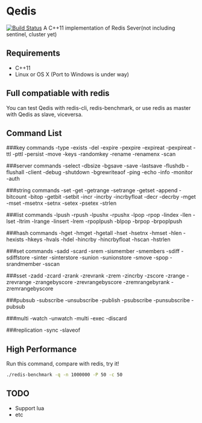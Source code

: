 # Qedis
[![Build Status](https://travis-ci.org/loveyacper/Qedis.svg?branch=master)](https://travis-ci.org/loveyacper/Qedis)
A C++11 implementation of Redis Sever(not including sentinel, cluster yet)

## Requirements
* C++11
* Linux or OS X (Port to Windows is under way)

## Full compatiable with redis
 You can test Qedis with redis-cli, redis-benchmark, or use redis as master with Qedis as slave, viceversa.
 
## Command List
###key commands
-type
-exists
-del
-expire
-pexpire
-expireat
-pexpireat
-ttl
-pttl
-persist
-move
-keys
-randomkey
-rename
-renamenx
-scan

###server commands
-select
-dbsize
-bgsave
-save
-lastsave
-flushdb
-flushall
-client
-debug
-shutdown
-bgrewriteaof
-ping
-echo
-info
-monitor
-auth

###string commands
-set
-get
-getrange
-setrange
-getset
-append
-bitcount
-bitop
-getbit
-setbit
-incr
-incrby
-incrbyfloat
-decr
-decrby
-mget
-mset
-msetnx
-setnx
-setex
-psetex
-strlen

###list commands
-lpush
-rpush
-lpushx
-rpushx
-lpop
-rpop
-lindex
-llen
-lset
-ltrim
-lrange
-linsert
-lrem
-rpoplpush
-blpop
-brpop
-brpoplpush

###hash commands
-hget
-hmget
-hgetall
-hset
-hsetnx
-hmset
-hlen
-hexists
-hkeys
-hvals
-hdel
-hincrby
-hincrbyfloat
-hscan
-hstrlen

###set commands
-sadd
-scard
-srem
-sismember
-smembers
-sdiff
-sdiffstore
-sinter
-sinterstore
-sunion
-sunionstore
-smove
-spop
-srandmember
-sscan

###sset
-zadd
-zcard
-zrank
-zrevrank
-zrem
-zincrby
-zscore
-zrange
-zrevrange
-zrangebyscore
-zrevrangebyscore
-zremrangebyrank
-zremrangebyscore

###pubsub
-subscribe
-unsubscribe
-publish
-psubscribe
-punsubscribe
-pubsub

###multi
-watch
-unwatch
-multi
-exec
-discard

###replication
-sync
-slaveof


## High Performance
 Run this command, compare with redis, try it!
 ```bash
 ./redis-benchmark -q -n 1000000 -P 50 -c 50
 ```

## TODO
* Support lua
* etc
